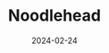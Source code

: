 ---
title: 'Noodlehead'
link: http://noodleheadpgh.com
description: A lovely modern and casual Thai restaurant featuring street-market noodles & other bites. My go-to dish is the Street Noodle 1.
tags: []
content-type: Good Eats
date: 2024-02-24
---